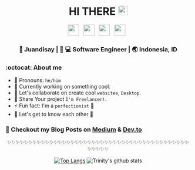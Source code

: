 <div align="center">
  <h1> HI THERE <img src="https://media.giphy.com/media/hvRJCLFzcasrR4ia7z/giphy.gif" width="25px"></h1>
</div>

<p align='center'>
<a href="https://www.linkedin.com/in/juandisay/"><img height="30" src="https://raw.githubusercontent.com/trinwin/trinwin/master/icons/linkedin.png?raw=true"></a>&nbsp;&nbsp;
<a href="https://medium.com/@juandisay"><img height="30" src="https://raw.githubusercontent.com/trinwin/trinwin/master/icons/medium.png?raw=true"></a>&nbsp;&nbsp;
<a href="https://twitter.com/juandisay"><img height="30" src="https://raw.githubusercontent.com/trinwin/trinwin/master/icons/twitter.png?raw=true"></a>&nbsp;&nbsp;
<a href="https://dev.to/juandisay"><img height="30" src="https://raw.githubusercontent.com/trinwin/trinwin/master/icons/devto.png?raw=true"></a>&nbsp;&nbsp;

<div align="center">
<h3> 👱 Juandisay | 👱 💻 Software Engineer | 🌏 Indonesia, ID </h3>
</div>

### :octocat: About me 

- 👱 Pronouns: `he/him`
- 🔭 Currently working on something cool.
- 👯 Let's collaborate on create cool `websites`, `Desktop`.
- 🤔 Share Your project `I'm Freelancer!`.
- ⚡ Fun fact: I'm a `perfectionist` 🤔
- 💭 Let's get to know each other 🌟


### 📕 Checkout my Blog Posts on [Medium](https://medium.com/@juandisay) & [Dev.to](https://dev.to/juandisay)


<div align="center">

✨✨✨✨✨✨✨✨✨✨✨✨✨✨✨✨✨✨✨✨✨✨✨✨✨✨✨✨✨✨✨✨✨✨✨✨✨✨✨✨✨✨✨✨✨✨✨✨

[![Top Langs](https://github-readme-stats.vercel.app/api/top-langs/?username=juandisay&layout=compact)](https://github.com/anuraghazra/github-readme-stats)
![Trinity's github stats](https://github-readme-stats.vercel.app/api/?username=juandisay&show_icons=true&title_color=1F75C8&icon_color=2AA410&text_color=043667&bg_color=ffffff) 


</div>

